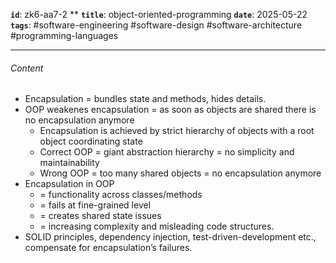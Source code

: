 **`id`**: zk6-aa7-2 \*\*
**`title`**: object-oriented-programming
**`date`**: 2025-05-22
**`tags`**: #software-engineering #software-design #software-architecture #programming-languages

---

###### Content

-   Encapsulation = bundles state and methods, hides details.
-   OOP weakenes encapsulation = as soon as objects are shared there is no encapsulation anymore
    -   Encapsulation is achieved by strict hierarchy of objects with a root object coordinating state
    -   Correct OOP = giant abstraction hierarchy = no simplicity and maintainability
    -   Wrong OOP = too many shared objects = no encapsulation anymore
-   Encapsulation in OOP
    -   = functionality across classes/methods
    -   = fails at fine-grained level
    -   = creates shared state issues
    -   = increasing complexity and misleading code structures.
-   SOLID principles, dependency injection, test-driven-development etc., compensate for encapsulation’s failures.
